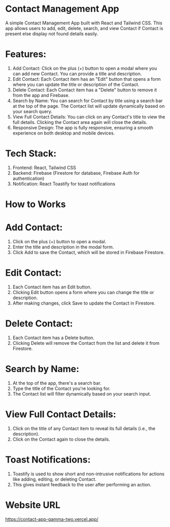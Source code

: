 # Contact Management App
A simple Contact Management App built with React and Tailwind CSS. This app allows users to add, edit, delete, search, and view Contact if Contact is present else display not found details easily.

# Features:

1. Add Contact: Click on the plus (+) button to open a modal where you can add new Contact. You can provide a title and description.
2. Edit Contact: Each Contact item has an "Edit" button that opens a form where you can update the title or description of the Contact.
3. Delete Contact: Each Contact item has a "Delete" button to remove it from the app and Firebase.
4. Search by Name: You can search for Contact by title using a search bar at the top of the page. The Contact list will update dynamically based on your search query.
5. View Full Contact Details: You can click on any Contact's title to view the full details. Clicking the Contact area again will close the details.
6. Responsive Design: The app is fully responsive, ensuring a smooth experience on both desktop and mobile devices.

# Tech Stack:

1. Frontend: React, Tailwind CSS
2. Backend: Firebase (Firestore for database, Firebase Auth for authentication)
3. Notification: React Toastify for toast notifications

# How to Works 

# Add Contact:

1.  Click on the plus (+) button to open a modal.
2.  Enter the title and description in the modal form.
3.  Click Add to save the Contact, which will be stored in Firebase Firestore.

# Edit Contact:

1.  Each Contact item has an Edit button.
2.  Clicking Edit button opens a form where you can change the title or description.
3.  After making changes, click Save to update the Contact in Firestore.

# Delete Contact:

1.  Each Contact item has a Delete button.
2.  Clicking Delete will remove the Contact from the list and delete it from Firestore.

# Search by Name:

1.  At the top of the app, there's a search bar.
2.  Type the title of the Contact you're looking for.
3.  The Contact list will filter dynamically based on your search input.

# View Full Contact Details:

1.  Click on the title of any Contact item to reveal its full details (i.e., the description).
2.  Click on the Contact again to close the details.

# Toast Notifications:

1.  Toastify is used to show short and non-intrusive notifications for actions like adding, editing, or deleting Contact.
2.  This gives instant feedback to the user after performing an action.

# Website URL 
https://contact-app-gamma-two.vercel.app/
